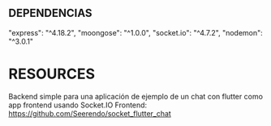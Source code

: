 ## DEPENDENCIAS

"express": "^4.18.2",
"moongose": "^1.0.0",
"socket.io": "^4.7.2",
"nodemon": "^3.0.1"

# RESOURCES

Backend simple para una aplicación de ejemplo de un chat con flutter como app frontend usando Socket.IO
Frontend: https://github.com/Seerendo/socket_flutter_chat
